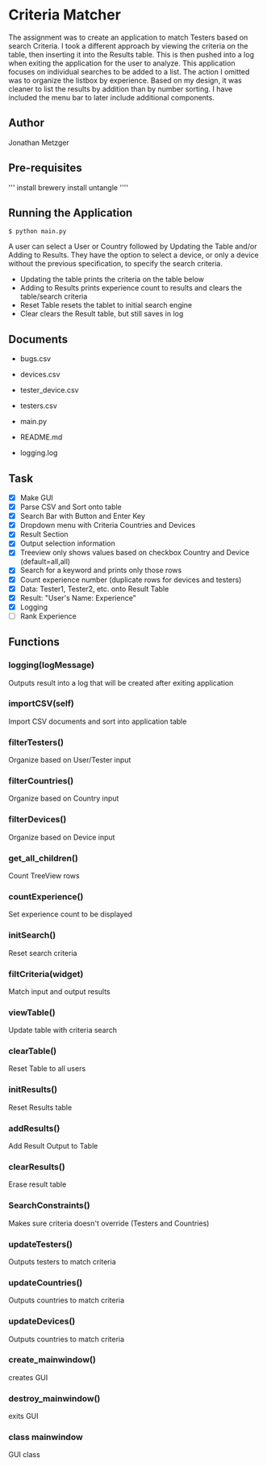 # Criteria Matcher
The assignment was to create an application to match Testers based on search Criteria. I took a different approach by viewing the criteria on the table, then inserting it into the Results table. This is then pushed into a log when exiting the application for the user to analyze. This application focuses on individual searches to be added to a list. The action I omitted was to organize the listbox by experience. Based on my design, it was cleaner to list the results by addition than by number sorting. I have included the menu bar to later include additional components.

## Author
Jonathan Metzger

## Pre-requisites
'''
install brewery
install untangle
''''

## Running the Application
```
$ python main.py
```
A user can select a User or Country followed by Updating the Table and/or Adding to Results. They have the option to select a device, or only a device without the previous specification, to specify the search criteria.
- Updating the table prints the criteria on the table below
- Adding to Results prints experience count to results and clears the table/search criteria
- Reset Table resets the tablet to initial search engine
- Clear clears the Result table, but still saves in log

## Documents
- bugs.csv
- devices.csv
- tester_device.csv
- testers.csv

- main.py
- README.md
- logging.log

## Task
- [X] Make GUI
- [X] Parse CSV and Sort onto table
- [X] Search Bar with Button and Enter Key
- [X] Dropdown menu with Criteria Countries and Devices
- [X] Result Section
- [X] Output selection information
- [X] Treeview only shows values based on checkbox Country and Device (default=all,all)
- [X] Search for a keyword and prints only those rows
- [X] Count experience number (duplicate rows for devices and testers)
- [X] Data: Tester1, Tester2, etc. onto Result Table
- [X] Result: "User's Name: Experience"
- [X] Logging
- [ ] Rank Experience

## Functions

### logging(logMessage)

Outputs result into a log that will be created after exiting application

### importCSV(self)

Import CSV documents and sort into application table

### filterTesters()

Organize based on User/Tester input

### filterCountries()

Organize based on Country input

### filterDevices()

Organize based on Device input

### get_all_children()

Count TreeView rows

### countExperience()

Set experience count to be displayed

### initSearch()

Reset search criteria

### filtCriteria(widget)

Match input and output results

### viewTable()

Update table with criteria search

### clearTable()

Reset Table to all users

### initResults()

Reset Results table

### addResults()

Add Result Output to Table

### clearResults()

Erase result table

### SearchConstraints()

Makes sure criteria doesn't override (Testers and Countries)

### updateTesters()

Outputs testers to match criteria

### updateCountries()

Outputs countries to match criteria

### updateDevices()

Outputs countries to match criteria

### create_mainwindow()

creates GUI

### destroy_mainwindow()

exits GUI

### class mainwindow

GUI class

